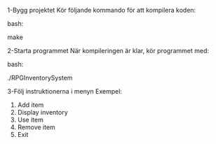 1-Bygg projektet
Kör följande kommando för att kompilera koden:

bash:


make


2-Starta programmet
När kompileringen är klar, kör programmet med:

bash:


./RPGInventorySystem



3-Följ instruktionerna i menyn
Exempel:


1. Add item
2. Display inventory
3. Use item
4. Remove item
5. Exit
